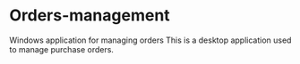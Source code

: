 # Orders-management
Windows application for managing orders
This is a desktop application used to manage purchase orders.
